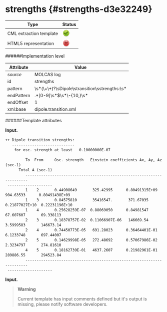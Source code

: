 # strengths {#strengths-d3e32249}


| Type                                                                                                                                                | Status                                                                                                                                              |
|----|----|
| CML extraction template                                                                                                                             | ![](/imgs/Total.png)                                                                                                                                |
| HTML5 representation                                                                                                                                | ![](/imgs/None.png)                                                                                                                                 |

######Implementation level

| Attribute                                                                                                                                           | Value                                                                                                                                               |
|----|----|
| *source*                                                                                                                                            | MOLCAS log                                                                                                                                          |
| id                                                                                                                                                  | strengths                                                                                                                                           |
| pattern                                                                                                                                             | \\s\*(\\+\\+)?\\sDipole\\stransition\\sstrengths:\\s\*                                                                                              |
| endPattern                                                                                                                                          | .\*\[0-9\]\\s\*\$\\s\*\\-{10,}\\s\*                                                                                                                 |
| endOffset                                                                                                                                           | 1                                                                                                                                                   |
| xml:base                                                                                                                                            | dipole.transition.xml                                                                                                                               |

######Template attributes

**Input.**

    ++ Dipole transition strengths:
       ----------------------------
        for osc. strength at least   0.10000000E-07
     
             To  From     Osc. strength   Einstein coefficients Ax, Ay, Az (sec-1)  
          Total A (sec-1)  
             -----------------------------------------------------------------------
     --------------------
             1    2       0.44908649       325.42995      0.80491315E+09   904.63533      0.80491438E+09
             1    3       0.84575810       35416547.       371.67035      0.21877027E+10  0.22231196E+10
             1    4       0.25628259E-07  0.88069050      0.84981547       67.607607       69.338113    
             2    3       0.18378757E-02  0.11066907E-06   146669.54       3.5999583       146673.14    
             2    4       0.74450773E-05   691.28023      0.36464401E-01   6.1233748       697.44007    
             2    5       0.14629998E-05   272.48692      0.57067986E-02   2.3234797       274.81610    
             4    5       0.18162739E-01   4637.2607      0.21982961E-01   289886.55       294523.84    
             -----------------------------------------------------------------------
     --------------------   
        

**Input.**

> **Warning**
>
> Current template has input comments defined but it's output is missing, please notify software developers.
